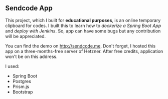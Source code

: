 ## Sendcode App
This project, which I built for __educational purposes__, is an online temporary clipboard for codes. I built this to learn how to _dockerize a Spring Boot App_ and _deploy with Jenkins_. So, app can have some bugs but any contribution will be appreciated.

You can find the demo on http://sendcode.me. Don't forget, I hosted this app on a three-months-free server of Hetzner. After free credits, application won't be on this address.

 I used:
- Spring Boot
- Postgres
- Prism.js
- Bootstrap
   
